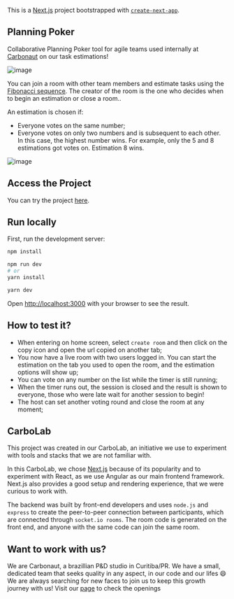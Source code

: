 This is a [Next.js](https://nextjs.org/) project bootstrapped with [`create-next-app`](https://github.com/vercel/next.js/tree/canary/packages/create-next-app).

## Planning Poker

Collaborative Planning Poker tool for agile teams used internally at [Carbonaut](https://carbonaut.io) on our task estimations!

![image](https://user-images.githubusercontent.com/66211955/179299318-f71a85f2-5191-4cfe-b8b1-b4bb5e071024.png)

You can join a room with other team members and estimate tasks using the [Fibonacci sequence](https://en.wikipedia.org/wiki/Fibonacci_number). The creator of the room is the one who decides when to begin an estimation or close a room..

An estimation is chosen if:

- Everyone votes on the same number;
- Everyone votes on only two numbers and is subsequent to each other. In this case, the highest number wins. For example, only the 5 and 8 estimations got votes on. Estimation 8 wins.

![image](https://user-images.githubusercontent.com/66211955/179301008-7b28abb1-6638-4da5-b4fe-8f92991ef501.png)

## Access the Project

You can try the project [here](https://poker.carbonaut.io).

## Run locally

First, run the development server:

```bash
npm install

npm run dev
# or
yarn install

yarn dev
```

Open [http://localhost:3000](http://localhost:3000) with your browser to see the result.

## How to test it?

- When entering on home screen, select `create room` and then click on the copy icon and open the url copied on another tab;
- You now have a live room with two users logged in. You can start the estimation on the tab you used to open the room, and the estimation options will show up;
- You can vote on any number on the list while the timer is still running;
- When the timer runs out, the session is closed and the result is shown to everyone, those who were late wait for another session to begin!
- The host can set another voting round and close the room at any moment;

## CarboLab

This project was created in our CarboLab, an initiative we use to experiment with tools and stacks that we are not familiar with.

In this CarboLab, we chose [Next.js](https://nextjs.org/) because of its popularity and to experiment with React, as we use Angular as our main frontend framework. Next.js also provides a good setup and rendering experience, that we were curious to work with.

The backend was built by front-end developers and uses `node.js` and `express` to create the peer-to-peer connection between participants, which are connected through `socket.io rooms`. The room code is generated on the front end, and anyone with the same code can join the same room.

## Want to work with us?

We are Carbonaut, a brazillian P&D studio in Curitiba/PR. We have a small, dedicated team that seeks quality in any aspect, in our code and our lifes :smile:
We are always searching for new faces to join us to keep this growth journey with us! Visit our [page](https://carbonaut.io/contact) to check the openings

